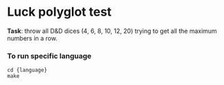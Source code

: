 # Luck polyglot test

**Task**: throw all D&D dices (4, 6, 8, 10, 12, 20) trying to get all the maximum numbers in a row.

### To run specific language

```
cd {language}
make
```
